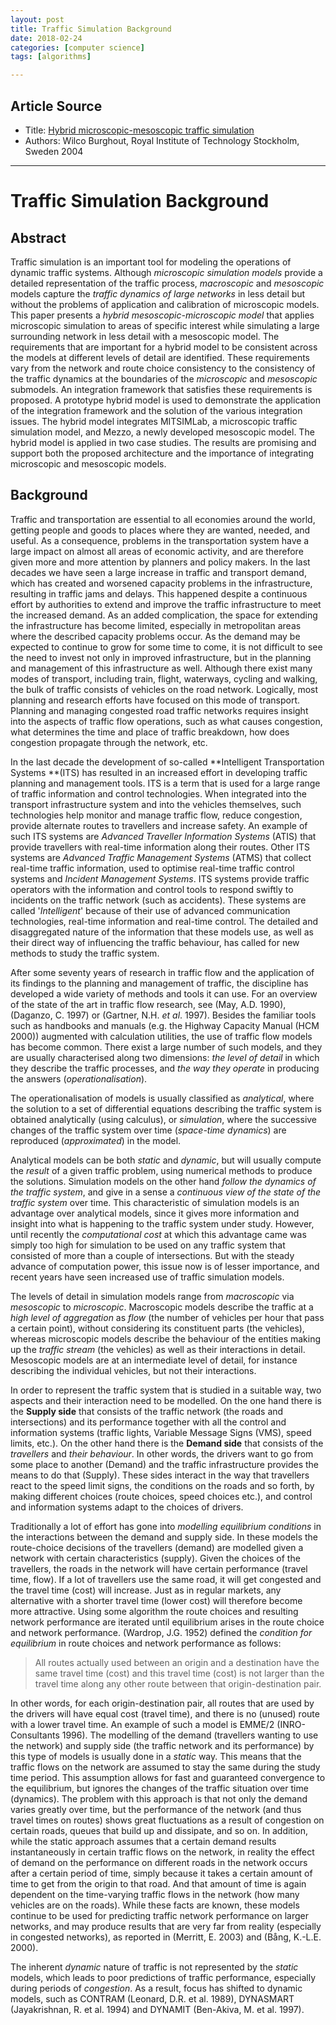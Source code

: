 ```yaml
---
layout: post
title: Traffic Simulation Background
date: 2018-02-24
categories: [computer science]
tags: [algorithms]

---
```


## Article Source
* Title: [Hybrid microscopic-mesoscopic traffic simulation](https://www.kth.se/polopoly_fs/1.742065!/hybrid%20mesoscopic.pdf)
* Authors: Wilco Burghout, Royal Institute of Technology Stockholm, Sweden 2004

---

# Traffic Simulation Background

## Abstract

Traffic simulation is an important tool for modeling the operations of dynamic traffic systems. Although *microscopic simulation models* provide a detailed representation of the traffic process, *macroscopic* and *mesoscopic* models capture the *traffic dynamics of large networks* in less detail but without the problems of application and calibration of microscopic models. This paper presents a *hybrid mesoscopic-microscopic model* that applies microscopic simulation to areas of specific interest while simulating a large surrounding network in less detail with a mesoscopic model. The requirements that are important for a hybrid model to be consistent across the models at different levels of detail are identified. These requirements vary from the network and route choice consistency to the consistency of the traffic dynamics at the boundaries of the *microscopic* and *mesoscopic* submodels. An integration framework that satisfies these requirements is proposed. A prototype hybrid model is used to demonstrate the application of the integration framework and the solution of the various integration issues. The hybrid model integrates MITSIMLab, a microscopic traffic simulation model, and Mezzo, a newly developed mesoscopic model. The hybrid model is applied in two case studies. The results are promising and support both the proposed architecture and the importance of integrating microscopic and mesoscopic models.


## Background

Traffic and transportation are essential to all economies around the world, getting people and goods to places where they are wanted, needed, and useful. As a consequence, problems in the transportation system have a large impact on almost all areas of economic activity, and are therefore given more and more attention by planners and policy makers. In the last decades we have seen a large increase in traffic and transport demand, which has created and worsened capacity problems in the infrastructure, resulting in traffic jams and delays. This happened despite a continuous effort by authorities to extend and improve the traffic infrastructure to meet the increased demand. As an added complication, the space for extending the infrastructure has become limited, especially in metropolitan areas where the described capacity problems occur.
As the demand may be expected to continue to grow for some time to come, it is not difficult to see the need to invest not only in improved infrastructure, but in the planning and management of this infrastructure as well.
Although there exist many modes of transport, including train, flight, waterways, cycling and walking, the bulk of traffic consists of vehicles on the road network. Logically, most planning and research efforts have focused on this mode of transport. Planning and managing congested road traffic networks requires insight into the aspects of traffic flow operations, such as what causes congestion, what determines the time and place of traffic breakdown, how does congestion propagate through the network, etc.

In the last decade the development of so-called **Intelligent Transportation Systems **(ITS) has resulted in an increased effort in developing traffic planning and management tools. ITS is a term that is used for a large range of traffic information and control technologies. When integrated into the transport infrastructure system and into the vehicles themselves, such technologies help monitor and manage traffic flow, reduce congestion, provide alternate routes to travellers and increase safety. An example of such ITS systems are *Advanced Traveller Information Systems* (ATIS) that provide travellers with real-time information along their routes. Other ITS systems are *Advanced Traffic Management Systems* (ATMS) that collect real-time traffic information, used to optimise real-time traffic control systems and *Incident Management Systems*. ITS systems provide traffic operators with the information and control tools to respond swiftly to incidents on the traffic network (such as accidents). These systems are called '*Intelligent*' because of their use of advanced communication technologies, real-time information and real-time control. The detailed and disaggregated nature of the information that these models use, as well as their direct way of influencing the traffic behaviour, has called for new methods to study the traffic system.

After some seventy years of research in traffic flow and the application of its findings to the planning and management of traffic, the discipline has developed a wide variety of methods and tools it can use. For an overview of the state of the art in traffic flow research, see (May, A.D. 1990), (Daganzo, C. 1997) or (Gartner, N.H. *et al*. 1997).
Besides the familiar tools such as handbooks and manuals (e.g. the Highway Capacity Manual (HCM 2000)) augmented with calculation utilities, the use of traffic flow models has become common. There exist a large number of such models, and they are usually characterised along two dimensions: *the level of detail* in which they describe the traffic processes, and *the way they operate* in producing the answers (*operationalisation*).

The operationalisation of models is usually classified as *analytical*, where the solution to a set of differential equations describing the traffic system is obtained analytically (using calculus), or *simulation*, where the successive changes of the traffic system over time (*space-time dynamics*) are reproduced (*approximated*) in the model.

Analytical models can be both *static* and *dynamic*, but will usually compute the *result* of a given traffic problem, using numerical methods to produce the solutions. Simulation models on the other hand *follow the dynamics of the traffic system*, and give in a sense a *continuous view of the state of the traffic system* over time. This characteristic of simulation models is an advantage over analytical models, since it gives more information and insight into what is happening to the traffic system under study. However, until recently the *computational cost* at which this advantage came was simply too high for simulation to be used on any traffic system that consisted of more than a couple of intersections. But with the steady advance of computation power, this issue now is of lesser importance, and recent years have seen increased use of traffic simulation models.

The levels of detail in simulation models range from *macroscopic* via *mesoscopic* to *microscopic*. Macroscopic models describe the traffic at a *high level of aggregation* as *flow* (the number of vehicles per hour that pass a certain point), without considering its constituent parts (the vehicles), whereas microscopic models describe the behaviour of the entities making up the *traffic stream* (the vehicles) as well as their interactions in detail. Mesoscopic models are at an intermediate level of detail, for instance describing the individual vehicles, but not their interactions.

In order to represent the traffic system that is studied in a suitable way, two aspects and their interaction need to be modelled. On the one hand there is the **Supply side** that consists of the traffic network (the roads and intersections) and its performance together with all the control and information systems (traffic lights, Variable Message Signs (VMS), speed limits, etc.). On the other hand there is the **Demand side** that consists of the *travellers* and *their behaviour*. In other words, the drivers want to go from some place to another (Demand) and the traffic infrastructure provides the means to do that (Supply). These sides interact in the way that travellers react to the speed limit signs, the conditions on the roads and so forth, by making different choices (route choices, speed choices etc.), and control and information systems adapt to the choices of drivers.

Traditionally a lot of effort has gone into *modelling equilibrium conditions* in the interactions between the demand and supply side. In these models the route-choice decisions of the travellers (demand) are modelled given a network with certain characteristics (supply). Given the choices of the travellers, the roads in the network will have certain performance (travel time, flow). If a lot of travellers use the same road, it will get congested and the travel time (cost) will increase. Just as in regular markets, any alternative with a shorter travel time (lower cost) will therefore become more attractive. Using some algorithm the route choices and resulting network performance are iterated until equilibrium arises in the route choice and network performance. (Wardrop, J.G. 1952) defined the *condition for equilibrium* in route choices and network performance as follows:

> All routes actually used between an origin and a destination have the same travel time (cost) and this travel time (cost) is not larger than the travel time along any other route between that origin-destination pair.

In other words, for each origin-destination pair, all routes that are used by the drivers will have equal cost (travel time), and there is no (unused) route with a lower travel time. An example of such a model is EMME/2 (INRO-Consultants 1996). The modelling of the demand (travellers wanting to use the network) and supply side (the traffic network and its performance) by this type of models is usually done in a *static* way. This means that the traffic flows on the network are assumed to stay the same during the study time period. This assumption allows for fast and guaranteed convergence to the equilibrium, but ignores the changes of the traffic situation over time (dynamics). The problem with this approach is that not only the demand varies greatly over time, but the performance of the network (and thus travel times on routes) shows great fluctuations as a result of congestion on certain roads, queues that build up and dissipate, and so on. In addition, while the static approach assumes that a certain demand results instantaneously in certain traffic flows on the network, in reality the effect of demand on the performance on different roads in the network occurs after a certain period of time, simply because it takes a certain amount of time to get from the origin to that road. And that amount of time is again dependent on the time-varying traffic flows in the network (how many vehicles are on the roads).
While these facts are known, these models continue to be used for predicting traffic network performance on larger networks, and may produce results that are very far from reality (especially in congested networks), as reported in (Merritt, E. 2003) and (Bång, K.-L.E. 2000).

The inherent *dynamic* nature of traffic is not represented by the *static* models, which leads to poor predictions of traffic performance, especially during periods of *congestion*. As a result, focus has shifted to dynamic models, such as CONTRAM (Leonard, D.R. et al. 1989), DYNASMART (Jayakrishnan, R. et al. 1994) and DYNAMIT (Ben-Akiva, M. et al. 1997).
